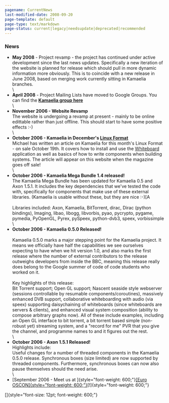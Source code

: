 ```yaml
---
pagename: CurrentNews
last-modified-date: 2008-09-20
page-template: default
page-type: text/markdown
page-status: current|legacy|needsupdate|deprecated|recommended
---
```

### News

-   **May 2008** - Project revamp - the project has continued under
    active development since the last news updates. Specifically a new
    iteration of the website is planned for release which should pull in
    more dynamic information more obviously. This is to coincide with a
    new release in June 2008, based on merging work currently sitting in
    Kamaelia branches.\
    \
-   **April 2008** - Project Mailing Lists have moved to Google Groups.
    You can find the **[Kamaelia group here](http://groups.google.com/group/kamaelia)**\
    \
-   **November 2006 - Website Revamp**\
    The website is undergoing a revamp at present - mainly to be online
    edittable rather than just offline. This should start to have some
    positive effects :-)\
    \
-   **October 2006 - Kamaelia in December\'s [Linux Format](http://www.linuxformat.co.uk/)**\
    Michael has written an article on Kamaelia for this month\'s Linux
    Format - on sale October 19th. It covers how to install and use the
    [Whiteboard](/Whiteboard/) application as well as basics of
    how to write components when building systems. The article will
    appear on this website when the magazine goes off sale!\
    \
-   **October 2006 - Kamaelia Mega Bundle 1.4 released!**\
    The Kamaelia Mega Bundle has been updated for Kamaelia 0.5 and Axon
    1.5.1. It includes the key dependencies that we\'ve tested the code
    with, specifically for components that make use of these external
    libraries. (Kamaelia is usable without these, but they are nice :-)[A\
    \
    Libraries included: Axon, Kamaelia, BitTorrent, dirac, Dirac (python
    bindings), Imaging, libao, libogg, libvorbis, pyao, pycrypto,
    pygame, pymedia, PyOpenGL, Pyrex, pySpeex, python-dvb3, speex,
    vorbissimple\
    \
-   **October 2006 - Kamaelia 0.5.0 Released!**\
    \
    Kamaelia 0.5.0 marks a major stepping point for the Kamaelia
    project. It means we officially have half the capabilities we see
    ourselves expecting to have when we hit version 1.0, and also marks
    the first release where the number of external contributors to the
    release outweighs developers from inside the BBC, meaning this
    release really does belong to the Google summer of code of code
    students who worked on it.\
    \
    Key highlights of this release:\
    Bit Torrent support; Open GL support; Nascent seaside style
    webserver (sessions controllable by resumable
    components/coroutines), massively enhanced DVB support,
    collaborative whiteboarding with audio (via speex) supporting
    daisychaining of whiteboards (since whiteboards are servers &
    clients), and enhanced visual system composition (ability to compose
    arbitrary graphs now). All of these include examples, including an
    Open GL interface to bit torrent, a bit torrent based simple
    (non-robust yet) streaming system, and a \"record for me\" PVR that
    you give the channel, and programme names to and it figures out the
    rest.\
    \
-   **October 2006 - Axon 1.5.1 Released!**\
    Highlights include:\
    Useful changes for a number of threaded components in the Kamaelia
    0.5.0 release. Synchronous boxes (size limited) are now supported by
    threaded components. Furthermore, synchronous boxes can now also
    pause themselves should the need arise.\
    \
-   [September 2006 - Meet us at ]{style="font-weight: 600;"}[[Euro
    OSCON]{style="font-weight: 600;"}](http://conferences.oreillynet.com/euos2006/)[!]{style="font-weight: 600;"}

[]{style="font-size: 12pt; font-weight: 600;"}
